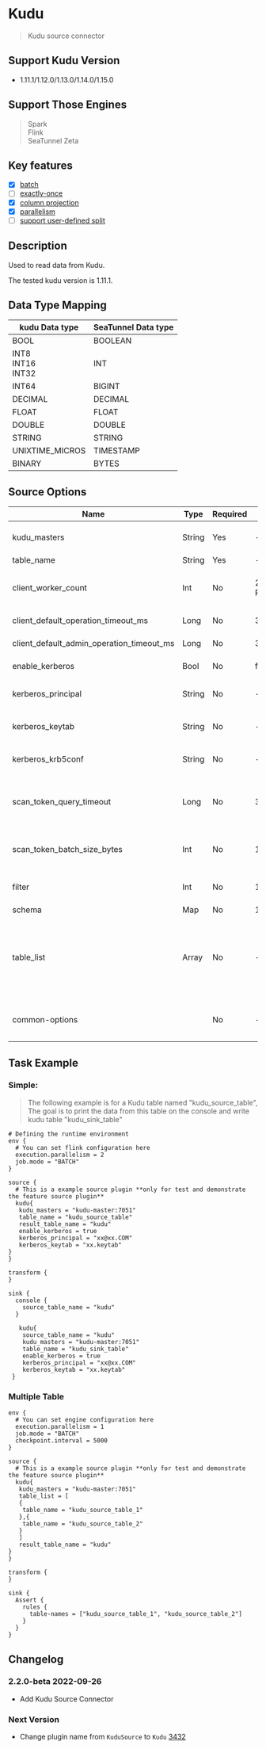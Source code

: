 # Kudu

> Kudu source connector

## Support Kudu Version

- 1.11.1/1.12.0/1.13.0/1.14.0/1.15.0

## Support Those Engines

> Spark<br/>
> Flink<br/>
> SeaTunnel Zeta<br/>

## Key features

- [x] [batch](../../concept/connector-v2-features.md)
- [ ] [exactly-once](../../concept/connector-v2-features.md)
- [x] [column projection](../../concept/connector-v2-features.md)
- [x] [parallelism](../../concept/connector-v2-features.md)
- [ ] [support user-defined split](../../concept/connector-v2-features.md)

## Description

Used to read data from Kudu.

The tested kudu version is 1.11.1.

## Data Type Mapping

|      kudu Data type      | SeaTunnel Data type |
|--------------------------|---------------------|
| BOOL                     | BOOLEAN             |
| INT8<br/>INT16<br/>INT32 | INT                 |
| INT64                    | BIGINT              |
| DECIMAL                  | DECIMAL             |
| FLOAT                    | FLOAT               |
| DOUBLE                   | DOUBLE              |
| STRING                   | STRING              |
| UNIXTIME_MICROS          | TIMESTAMP           |
| BINARY                   | BYTES               |

## Source Options

|                   Name                    |  Type  | Required |                    Default                     |                                                                                           Description                                                                                            |
|-------------------------------------------|--------|----------|------------------------------------------------|--------------------------------------------------------------------------------------------------------------------------------------------------------------------------------------------------|
| kudu_masters                              | String | Yes      | -                                              | Kudu master address. Separated by ',',such as '192.168.88.110:7051'.                                                                                                                             |
| table_name                                | String | Yes      | -                                              | The name of kudu table.                                                                                                                                                                          |
| client_worker_count                       | Int    | No       | 2 * Runtime.getRuntime().availableProcessors() | Kudu worker count. Default value is twice the current number of cpu cores.                                                                                                                       |
| client_default_operation_timeout_ms       | Long   | No       | 30000                                          | Kudu normal operation time out.                                                                                                                                                                  |
| client_default_admin_operation_timeout_ms | Long   | No       | 30000                                          | Kudu admin operation time out.                                                                                                                                                                   |
| enable_kerberos                           | Bool   | No       | false                                          | Kerberos principal enable.                                                                                                                                                                       |
| kerberos_principal                        | String | No       | -                                              | Kerberos principal. Note that all zeta nodes require have this file.                                                                                                                             |
| kerberos_keytab                           | String | No       | -                                              | Kerberos keytab. Note that all zeta nodes require have this file.                                                                                                                                |
| kerberos_krb5conf                         | String | No       | -                                              | Kerberos krb5 conf. Note that all zeta nodes require have this file.                                                                                                                             |
| scan_token_query_timeout                  | Long   | No       | 30000                                          | The timeout for connecting scan token. If not set, it will be the same as operationTimeout.                                                                                                      |
| scan_token_batch_size_bytes               | Int    | No       | 1024 * 1024                                    | Kudu scan bytes. The maximum number of bytes read at a time, the default is 1MB.                                                                                                                 |
| filter                                    | Int    | No       | 1024 * 1024                                    | Kudu scan filter expressions,Not supported yet.                                                                                                                                                  |
| schema                                    | Map    | No       | 1024 * 1024                                    | SeaTunnel Schema.                                                                                                                                                                                |
| table_list                                | Array  | No       | -                                              | The list of tables to be read. you can use this configuration instead of `table_path` example: ```table_list = [{ table_name = "kudu_source_table_1"},{ table_name = "kudu_source_table_2"}] ``` |
| common-options                            |        | No       | -                                              | Source plugin common parameters, please refer to [Source Common Options](common-options.md) for details.                                                                                         |

## Task Example

### Simple:

> The following example is for a Kudu table named "kudu_source_table", The goal is to print the data from this table on the console and write kudu table "kudu_sink_table"

```hocon
# Defining the runtime environment
env {
  # You can set flink configuration here
  execution.parallelism = 2
  job.mode = "BATCH"
}

source {
  # This is a example source plugin **only for test and demonstrate the feature source plugin**
  kudu{
   kudu_masters = "kudu-master:7051"
   table_name = "kudu_source_table"
   result_table_name = "kudu"
   enable_kerberos = true
   kerberos_principal = "xx@xx.COM"
   kerberos_keytab = "xx.keytab"
}
}

transform {
}

sink {
  console {
    source_table_name = "kudu"
  }

   kudu{
    source_table_name = "kudu"
    kudu_masters = "kudu-master:7051"
    table_name = "kudu_sink_table"
    enable_kerberos = true
    kerberos_principal = "xx@xx.COM"
    kerberos_keytab = "xx.keytab"
 }
```

### Multiple Table

```hocon
env {
  # You can set engine configuration here
  execution.parallelism = 1
  job.mode = "BATCH"
  checkpoint.interval = 5000
}

source {
  # This is a example source plugin **only for test and demonstrate the feature source plugin**
  kudu{
   kudu_masters = "kudu-master:7051"
   table_list = [
   {
    table_name = "kudu_source_table_1"
   },{
    table_name = "kudu_source_table_2"
   }
   ]
   result_table_name = "kudu"
}
}

transform {
}

sink {
  Assert {
    rules {
      table-names = ["kudu_source_table_1", "kudu_source_table_2"]
    }
  }
}
```

## Changelog

### 2.2.0-beta 2022-09-26

- Add Kudu Source Connector

### Next Version

- Change plugin name from `KuduSource` to `Kudu` [3432](https://github.com/apache/seatunnel/pull/3432)


